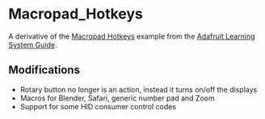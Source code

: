 # Macropad_Hotkeys

A derivative of the
[Macropad Hotkeys](https://github.com/adafruit/Adafruit_Learning_System_Guides/blob/main/LICENSE)
example from the
[Adafruit Learning System Guide](https://learn.adafruit.com/macropad-hotkeys/project-code).

## Modifications

- Rotary button no longer is an action, instead it turns on/off the displays
- Macros for Blender, Safari, generic number pad and Zoom
- Support for some HID consumer control codes
